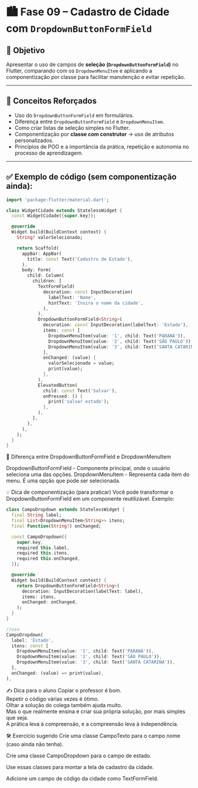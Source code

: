 # 🏙️ Fase 09 – Cadastro de Cidade com `DropdownButtonFormField`

## 🎯 Objetivo
Apresentar o uso de campos de **seleção (`DropdownButtonFormField`)** no Flutter, comparando com os `DropdownMenuItem` e aplicando a componentização por classe para facilitar manutenção e evitar repetição.

---

## 🧠 Conceitos Reforçados
- Uso do `DropdownButtonFormField` em formulários.
- Diferença entre `DropdownButtonFormField` e `DropdownMenuItem`.
- Como criar listas de seleção simples no Flutter.
- Componentização por **classe com construtor** → uso de atributos personalizados.
- Princípios de POO e a importância da prática, repetição e autonomia no processo de aprendizagem.

---

## ✅ Exemplo de código (sem componentização ainda):

```dart
import 'package:flutter/material.dart';

class WidgetCidade extends StatelessWidget {
  const WidgetCidade({super.key});

  @override
  Widget build(BuildContext context) {
    String? valorSelecionado;

    return Scaffold(
      appBar: AppBar(
        title: const Text('Cadastro de Estado'),
      ),
      body: Form(
        child: Column(
          children: [
            TextFormField(
              decoration: const InputDecoration(
                labelText: 'Nome',
                hintText: 'Insira o nome da cidade',
              ),
            ),
            DropdownButtonFormField<String>(
              decoration: const InputDecoration(labelText: 'Estado'),
              items: const [
                DropdownMenuItem(value: '1', child: Text('PARANÁ')),
                DropdownMenuItem(value: '2', child: Text('SÃO PAULO')),
                DropdownMenuItem(value: '3', child: Text('SANTA CATARINA')),
              ],
              onChanged: (value) {
                valorSelecionado = value;
                print(value);
              },
            ),
            ElevatedButton(
              child: const Text('Salvar'),
              onPressed: () {
                print('salvar estado');
              },
            ),
          ],
        ),
      ),
    );
  }
}
```
🧩 Diferença entre DropdownButtonFormField e DropdownMenuItem

DropdownButtonFormField	- Componente principal, onde o usuário seleciona uma das opções.
DropdownMenuItem -	Representa cada item do menu. É uma opção que pode ser selecionada.

💡 Dica de componentização (para praticar)
Você pode transformar o DropdownButtonFormField em um componente reutilizável. Exemplo:

```dart
class CampoDropdown extends StatelessWidget {
  final String label;
  final List<DropdownMenuItem<String>> itens;
  final Function(String?) onChanged;

  const CampoDropdown({
    super.key,
    required this.label,
    required this.itens,
    required this.onChanged,
  });

  @override
  Widget build(BuildContext context) {
    return DropdownButtonFormField<String>(
      decoration: InputDecoration(labelText: label),
      items: itens,
      onChanged: onChanged,
    );
  }
}

//uso
CampoDropdown(
  label: 'Estado',
  itens: const [
    DropdownMenuItem(value: '1', child: Text('PARANÁ')),
    DropdownMenuItem(value: '2', child: Text('SÃO PAULO')),
    DropdownMenuItem(value: '3', child: Text('SANTA CATARINA')),
  ],
  onChanged: (value) => print(value),
),

```
✍️ Dica para o aluno
Copiar o professor é bom.  
Repetir o código várias vezes é ótimo.  
Olhar a solução do colega também ajuda muito.  
Mas o que realmente ensina é criar sua própria solução, por mais simples que seja.  
A prática leva à compreensão, e a compreensão leva à independência.  

🛠️ Exercício sugerido
Crie uma classe CampoTexto para o campo nome (caso ainda não tenha).  

Crie uma classe CampoDropdown para o campo de estado.  

Use essas classes para montar a tela de cadastro da cidade.  

Adicione um campo de código da cidade como TextFormField.  
